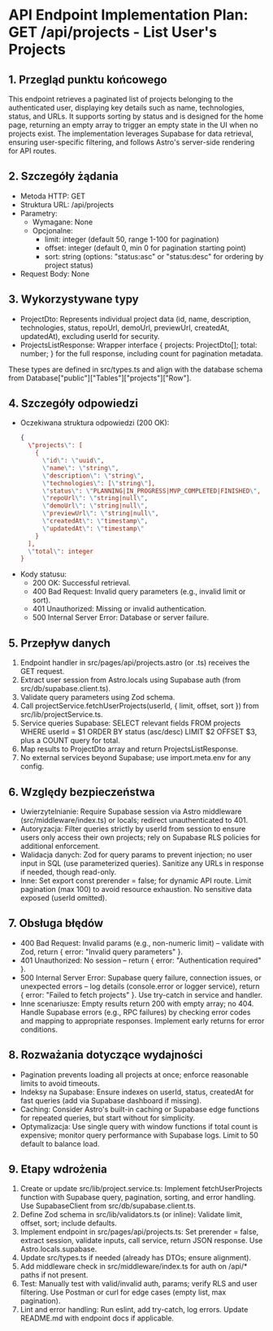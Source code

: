 # API Endpoint Implementation Plan: GET /api/projects - List User's Projects

## 1. Przegląd punktu końcowego

This endpoint retrieves a paginated list of projects belonging to the authenticated user, displaying key details such as name, technologies, status, and URLs. It supports sorting by status and is designed for the home page, returning an empty array to trigger an empty state in the UI when no projects exist. The implementation leverages Supabase for data retrieval, ensuring user-specific filtering, and follows Astro's server-side rendering for API routes.

## 2. Szczegóły żądania

- Metoda HTTP: GET
- Struktura URL: /api/projects
- Parametry:
  - Wymagane: None
  - Opcjonalne:
    - limit: integer (default 50, range 1-100 for pagination)
    - offset: integer (default 0, min 0 for pagination starting point)
    - sort: string (options: \"status:asc\" or \"status:desc\" for ordering by project status)
- Request Body: None

## 3. Wykorzystywane typy

- ProjectDto: Represents individual project data (id, name, description, technologies, status, repoUrl, demoUrl, previewUrl, createdAt, updatedAt), excluding userId for security.
- ProjectsListResponse: Wrapper interface { projects: ProjectDto[]; total: number; } for the full response, including count for pagination metadata.

These types are defined in src/types.ts and align with the database schema from Database[\"public\"][\"Tables\"][\"projects\"][\"Row\"].

## 4. Szczegóły odpowiedzi

- Oczekiwana struktura odpowiedzi (200 OK):
  ```json
  {
    \"projects\": [
      {
        \"id\": \"uuid\",
        \"name\": \"string\",
        \"description\": \"string\",
        \"technologies\": [\"string\"],
        \"status\": \"PLANNING|IN_PROGRESS|MVP_COMPLETED|FINISHED\",
        \"repoUrl\": \"string|null\",
        \"demoUrl\": \"string|null\",
        \"previewUrl\": \"string|null\",
        \"createdAt\": \"timestamp\",
        \"updatedAt\": \"timestamp\"
      }
    ],
    \"total\": integer
  }
  ```
- Kody statusu:
  - 200 OK: Successful retrieval.
  - 400 Bad Request: Invalid query parameters (e.g., invalid limit or sort).
  - 401 Unauthorized: Missing or invalid authentication.
  - 500 Internal Server Error: Database or server failure.

## 5. Przepływ danych

1. Endpoint handler in src/pages/api/projects.astro (or .ts) receives the GET request.
2. Extract user session from Astro.locals using Supabase auth (from src/db/supabase.client.ts).
3. Validate query parameters using Zod schema.
4. Call projectService.fetchUserProjects(userId, { limit, offset, sort }) from src/lib/projectService.ts.
5. Service queries Supabase: SELECT relevant fields FROM projects WHERE userId = $1 ORDER BY status (asc/desc) LIMIT $2 OFFSET $3, plus a COUNT query for total.
6. Map results to ProjectDto array and return ProjectsListResponse.
7. No external services beyond Supabase; use import.meta.env for any config.

## 6. Względy bezpieczeństwa

- Uwierzytelnianie: Require Supabase session via Astro middleware (src/middleware/index.ts) or locals; redirect unauthenticated to 401.
- Autoryzacja: Filter queries strictly by userId from session to ensure users only access their own projects; rely on Supabase RLS policies for additional enforcement.
- Walidacja danych: Zod for query params to prevent injection; no user input in SQL (use parameterized queries). Sanitize any URLs in response if needed, though read-only.
- Inne: Set export const prerender = false; for dynamic API route. Limit pagination (max 100) to avoid resource exhaustion. No sensitive data exposed (userId omitted).

## 7. Obsługa błędów

- 400 Bad Request: Invalid params (e.g., non-numeric limit) – validate with Zod, return { error: \"Invalid query parameters\" }.
- 401 Unauthorized: No session – return { error: \"Authentication required\" }.
- 500 Internal Server Error: Supabase query failure, connection issues, or unexpected errors – log details (console.error or logger service), return { error: \"Failed to fetch projects\" }. Use try-catch in service and handler.
- Inne scenariusze: Empty results return 200 with empty array; no 404. Handle Supabase errors (e.g., RPC failures) by checking error codes and mapping to appropriate responses. Implement early returns for error conditions.

## 8. Rozważania dotyczące wydajności

- Pagination prevents loading all projects at once; enforce reasonable limits to avoid timeouts.
- Indeksy na Supabase: Ensure indexes on userId, status, createdAt for fast queries (add via Supabase dashboard if missing).
- Caching: Consider Astro's built-in caching or Supabase edge functions for repeated queries, but start without for simplicity.
- Optymalizacja: Use single query with window functions if total count is expensive; monitor query performance with Supabase logs. Limit to 50 default to balance load.

## 9. Etapy wdrożenia

1. Create or update src/lib/project.service.ts: Implement fetchUserProjects function with Supabase query, pagination, sorting, and error handling. Use SupabaseClient from src/db/supabase.client.ts.
2. Define Zod schema in src/lib/validators.ts (or inline): Validate limit, offset, sort; include defaults.
3. Implement endpoint in src/pages/api/projects.ts: Set prerender = false, extract session, validate inputs, call service, return JSON response. Use Astro.locals.supabase.
4. Update src/types.ts if needed (already has DTOs; ensure alignment).
5. Add middleware check in src/middleware/index.ts for auth on /api/\* paths if not present.
6. Test: Manually test with valid/invalid auth, params; verify RLS and user filtering. Use Postman or curl for edge cases (empty list, max pagination).
7. Lint and error handling: Run eslint, add try-catch, log errors. Update README.md with endpoint docs if applicable.
